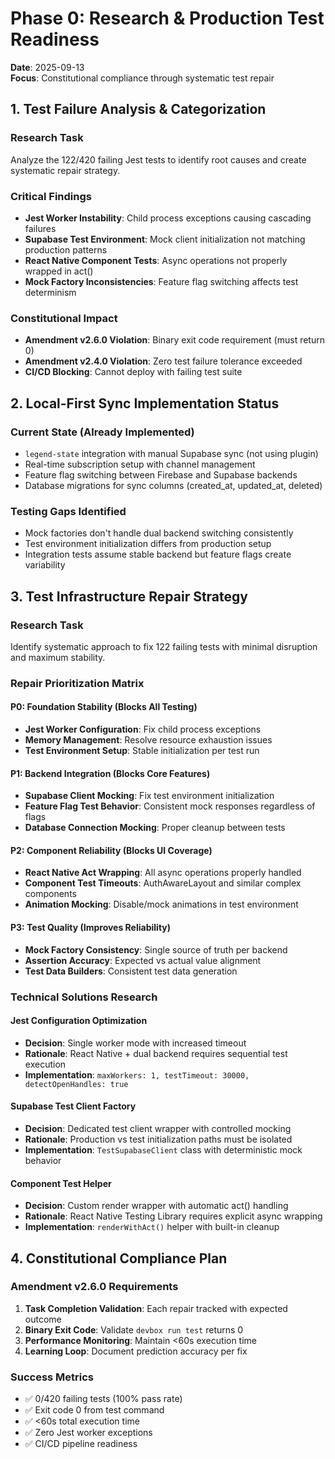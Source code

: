 # Phase 0: Research & Production Test Readiness

**Date**: 2025-09-13  
**Focus**: Constitutional compliance through systematic test repair

## 1. Test Failure Analysis & Categorization

### Research Task
Analyze the 122/420 failing Jest tests to identify root causes and create systematic repair strategy.

### Critical Findings
- **Jest Worker Instability**: Child process exceptions causing cascading failures
- **Supabase Test Environment**: Mock client initialization not matching production patterns
- **React Native Component Tests**: Async operations not properly wrapped in act()
- **Mock Factory Inconsistencies**: Feature flag switching affects test determinism

### Constitutional Impact
- **Amendment v2.6.0 Violation**: Binary exit code requirement (must return 0)
- **Amendment v2.4.0 Violation**: Zero test failure tolerance exceeded
- **CI/CD Blocking**: Cannot deploy with failing test suite

## 2. Local-First Sync Implementation Status

### Current State (Already Implemented)
- `legend-state` integration with manual Supabase sync (not using plugin)
- Real-time subscription setup with channel management
- Feature flag switching between Firebase and Supabase backends
- Database migrations for sync columns (created_at, updated_at, deleted)

### Testing Gaps Identified
- Mock factories don't handle dual backend switching consistently
- Test environment initialization differs from production setup
- Integration tests assume stable backend but feature flags create variability

## 3. Test Infrastructure Repair Strategy

### Research Task
Identify systematic approach to fix 122 failing tests with minimal disruption and maximum stability.

### Repair Prioritization Matrix

#### P0: Foundation Stability (Blocks All Testing)
- **Jest Worker Configuration**: Fix child process exceptions
- **Memory Management**: Resolve resource exhaustion issues
- **Test Environment Setup**: Stable initialization per test run

#### P1: Backend Integration (Blocks Core Features)
- **Supabase Client Mocking**: Fix test environment initialization
- **Feature Flag Test Behavior**: Consistent mock responses regardless of flags
- **Database Connection Mocking**: Proper cleanup between tests

#### P2: Component Reliability (Blocks UI Coverage)
- **React Native Act Wrapping**: All async operations properly handled
- **Component Test Timeouts**: AuthAwareLayout and similar complex components
- **Animation Mocking**: Disable/mock animations in test environment

#### P3: Test Quality (Improves Reliability)
- **Mock Factory Consistency**: Single source of truth per backend
- **Assertion Accuracy**: Expected vs actual value alignment
- **Test Data Builders**: Consistent test data generation

### Technical Solutions Research

#### Jest Configuration Optimization
- **Decision**: Single worker mode with increased timeout
- **Rationale**: React Native + dual backend requires sequential test execution
- **Implementation**: `maxWorkers: 1, testTimeout: 30000, detectOpenHandles: true`

#### Supabase Test Client Factory
- **Decision**: Dedicated test client wrapper with controlled mocking
- **Rationale**: Production vs test initialization paths must be isolated
- **Implementation**: `TestSupabaseClient` class with deterministic mock behavior

#### Component Test Helper
- **Decision**: Custom render wrapper with automatic act() handling
- **Rationale**: React Native Testing Library requires explicit async wrapping
- **Implementation**: `renderWithAct()` helper with built-in cleanup

## 4. Constitutional Compliance Plan

### Amendment v2.6.0 Requirements
1. **Task Completion Validation**: Each repair tracked with expected outcome
2. **Binary Exit Code**: Validate `devbox run test` returns 0
3. **Performance Monitoring**: Maintain <60s execution time
4. **Learning Loop**: Document prediction accuracy per fix

### Success Metrics
- ✅ 0/420 failing tests (100% pass rate)
- ✅ Exit code 0 from test command
- ✅ <60s total execution time
- ✅ Zero Jest worker exceptions
- ✅ CI/CD pipeline readiness